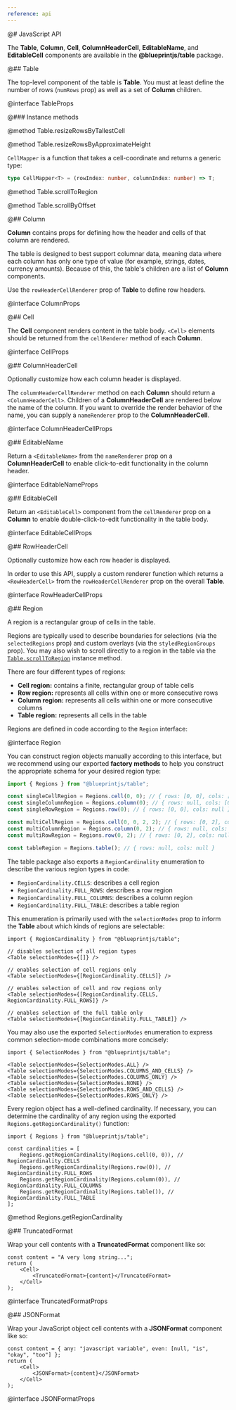 ```yaml
---
reference: api
---
```


@# JavaScript API

The **Table**, **Column**, **Cell**, **ColumnHeaderCell**, **EditableName**, and **EditableCell**
components are available in the **@blueprintjs/table** package.

@## Table

The top-level component of the table is **Table**. You must at least define the number of rows (`numRows` prop)
as well as a set of **Column** children.

@interface TableProps

@### Instance methods

@method Table.resizeRowsByTallestCell

@method Table.resizeRowsByApproximateHeight

`CellMapper` is a function that takes a cell-coordinate and returns a generic type:

```ts
type CellMapper<T> = (rowIndex: number, columnIndex: number) => T;
```

@method Table.scrollToRegion

@method Table.scrollByOffset

@## Column

**Column** contains props for defining how the header and cells of that column are rendered.

The table is designed to best support columnar data, meaning data where each column has only one type of value
(for example, strings, dates, currency amounts). Because of this, the table's children are a list of **Column**
components.

Use the `rowHeaderCellRenderer` prop of **Table** to define row headers.

@interface ColumnProps

@## Cell

The **Cell** component renders content in the table body. `<Cell>` elements should be returned from the
`cellRenderer` method of each **Column**.

@interface CellProps

@## ColumnHeaderCell

Optionally customize how each column header is displayed.

The `columnHeaderCellRenderer` method on each **Column** should return a `<ColumnHeaderCell>`. Children of a
**ColumnHeaderCell** are rendered below the name of the column. If you want to override the render behavior of the
name, you can supply a `nameRenderer` prop to the **ColumnHeaderCell**.

@interface ColumnHeaderCellProps

@## EditableName

Return a `<EditableName>` from the `nameRenderer` prop on a **ColumnHeaderCell** to enable click-to-edit functionality
in the column header.

@interface EditableNameProps

@## EditableCell

Return an `<EditableCell>` component from the `cellRenderer` prop on a **Column** to enable double-click-to-edit
functionality in the table body.

@interface EditableCellProps

@## RowHeaderCell

Optionally customize how each row header is displayed.

In order to use this API, supply a custom renderer function which returns a `<RowHeaderCell>` from the
`rowHeaderCellRenderer` prop on the overall **Table**.

@interface RowHeaderCellProps

@## Region

A region is a rectangular group of cells in the table.

Regions are typically used to describe boundaries for selections (via the `selectedRegions` prop) and custom overlays
(via the `styledRegionGroups` prop). You may also wish to scroll directly to a region in the table via the
[`Table.scrollToRegion`](#table/api.instance-methods) instance method.

There are four different types of regions:

-   **Cell region:** contains a finite, rectangular group of table cells
-   **Row region:** represents all cells within one or more consecutive rows
-   **Column region:** represents all cells within one or more consecutive columns
-   **Table region:** represents all cells in the table

Regions are defined in code according to the `Region` interface:

@interface Region

You can construct region objects manually according to this interface, but we recommend using our exported
**factory methods** to help you construct the appropriate schema for your desired region type:

```ts
import { Regions } from "@blueprintjs/table";

const singleCellRegion = Regions.cell(0, 0); // { rows: [0, 0], cols: [0, 0] }
const singleColumnRegion = Regions.column(0); // { rows: null, cols: [0, 0] }
const singleRowRegion = Regions.row(0); // { rows: [0, 0], cols: null }

const multiCellRegion = Regions.cell(0, 0, 2, 2); // { rows: [0, 2], cols: [0, 2] }
const multiColumnRegion = Regions.column(0, 2); // { rows: null, cols: [0, 2] }
const multiRowRegion = Regions.row(0, 2); // { rows: [0, 2], cols: null }

const tableRegion = Regions.table(); // { rows: null, cols: null }
```

The table package also exports a `RegionCardinality` enumeration to describe the various region types in code:

-   `RegionCardinality.CELLS`: describes a cell region
-   `RegionCardinality.FULL_ROWS`: describes a row region
-   `RegionCardinality.FULL_COLUMNS`: describes a column region
-   `RegionCardinality.FULL_TABLE`: describes a table region

This enumeration is primarily used with the `selectionModes` prop to inform the **Table** about which kinds of regions
are selectable:

```tsx
import { RegionCardinality } from "@blueprintjs/table";

// disables selection of all region types
<Table selectionModes={[]} />

// enables selection of cell regions only
<Table selectionModes={[RegionCardinality.CELLS]} />

// enables selection of cell and row regions only
<Table selectionModes={[RegionCardinality.CELLS, RegionCardinality.FULL_ROWS]} />

// enables selection of the full table only
<Table selectionModes={[RegionCardinality.FULL_TABLE]} />
```

You may also use the exported `SelectionModes` enumeration to express common selection-mode combinations more concisely:

```tsx
import { SelectionModes } from "@blueprintjs/table";

<Table selectionModes={SelectionModes.ALL} />
<Table selectionModes={SelectionModes.COLUMNS_AND_CELLS} />
<Table selectionModes={SelectionModes.COLUMNS_ONLY} />
<Table selectionModes={SelectionModes.NONE} />
<Table selectionModes={SelectionModes.ROWS_AND_CELLS} />
<Table selectionModes={SelectionModes.ROWS_ONLY} />
```

Every region object has a well-defined cardinality. If necessary, you can determine the cardinality of any region using
the exported `Regions.getRegionCardinality()` function:

```tsx
import { Regions } from "@blueprintjs/table";

const cardinalities = [
    Regions.getRegionCardinality(Regions.cell(0, 0)), // RegionCardinality.CELLS
    Regions.getRegionCardinality(Regions.row(0)), // RegionCardinality.FULL_ROWS
    Regions.getRegionCardinality(Regions.column(0)), // RegionCardinality.FULL_COLUMNS
    Regions.getRegionCardinality(Regions.table()), // RegionCardinality.FULL_TABLE
];
```

@method Regions.getRegionCardinality

@## TruncatedFormat

Wrap your cell contents with a **TruncatedFormat** component like so:

```tsx
const content = "A very long string...";
return (
    <Cell>
        <TruncatedFormat>{content}</TruncatedFormat>
    </Cell>
);
```

@interface TruncatedFormatProps

@## JSONFormat

Wrap your JavaScript object cell contents with a **JSONFormat** component like so:

```tsx
const content = { any: "javascript variable", even: [null, "is", "okay", "too"] };
return (
    <Cell>
        <JSONFormat>{content}</JSONFormat>
    </Cell>
);
```

@interface JSONFormatProps
